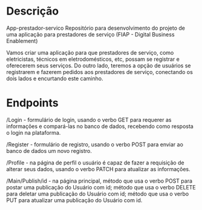 <h1>Descrição</h1>

App-prestador-servico
Repositório para desenvolvimento do projeto de uma aplicação para prestadores de serviço (FIAP - Digital Business Enablement)

Vamos criar uma aplicação para que prestadores de serviço, como eletricistas, técnicos em eletrodomésticos, etc, possam se registrar e oferecerem seus serviços.
Do outro lado, teremos a opção de usuários se registrarem e fazerem pedidos aos prestadores de serviço, conectando os dois lados e encurtando este caminho.



<h1>Endpoints</h1>


/Login - formulário de login, usando o verbo GET para requerer as informações e compará-las no banco de dados, recebendo como resposta o login na plataforma.

/Register - formulário de registro, usando o verbo POST para enviar ao banco de dados um novo registro.

/Profile - na página de perfil o usuário é capaz de fazer a requisição de alterar seus dados, usando o verbo PATCH para atualizar as informações.

/Main/Publish/id - na página principal, método que usa o verbo POST para postar uma publicação do Usuário com id; método que usa o verbo DELETE para deletar uma publicação do Usuário com id; método que usa o verbo PUT para atualizar uma publicação do Usuário com id.
